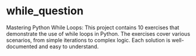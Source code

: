 # while_question
Mastering Python While Loops: This project contains 10 exercises that demonstrate the use of while loops in Python. The exercises cover various scenarios, from simple iterations to complex logic. Each solution is well-documented and easy to understand.
